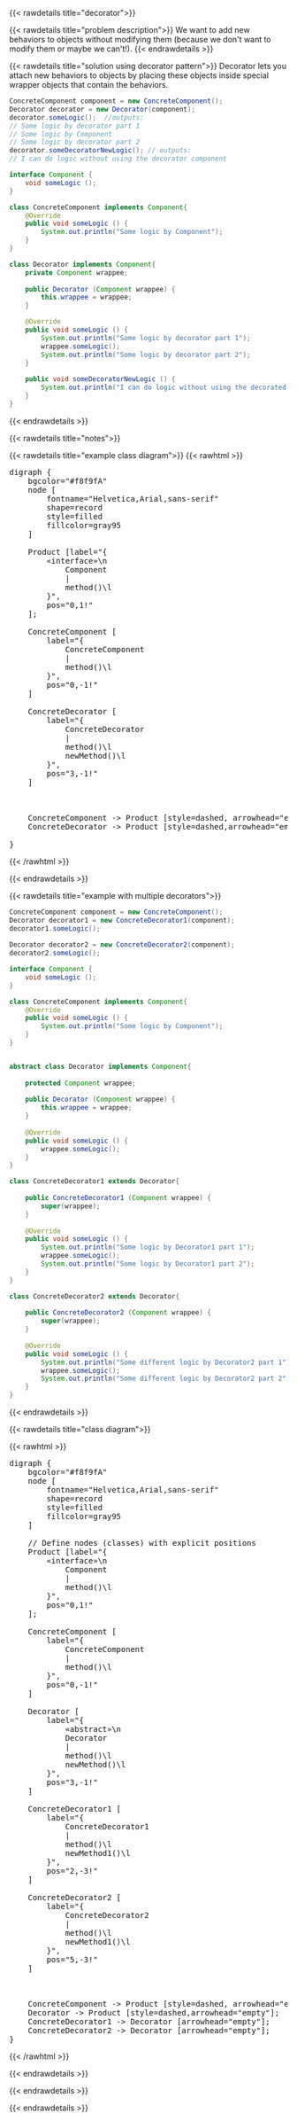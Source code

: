 {{< rawdetails title="decorator">}}

{{< rawdetails title="problem description">}}
We want to add new behaviors to objects without modifying them (because we don't want to modify them or maybe we can't!).
{{< endrawdetails >}}



{{< rawdetails title="solution using decorator pattern">}}
Decorator lets you attach new behaviors to objects by placing these objects inside special wrapper objects that contain the behaviors.

```java
ConcreteComponent component = new ConcreteComponent();
Decorator decorator = new Decorator(component);
decorator.someLogic();  //outputs:
// Some logic by decorator part 1
// Some logic by Component
// Some logic by decorator part 2
decorator.someDecoratorNewLogic(); // outputs:
// I can do logic without using the decorator component
```

```java
interface Component {
	void someLogic ();
}

class ConcreteComponent implements Component{
	@Override
	public void someLogic () {
		System.out.println("Some logic by Component");
	}
}

class Decorator implements Component{
	private Component wrappee;
	
	public Decorator (Component wrappee) {
		this.wrappee = wrappee;
	}

	@Override
	public void someLogic () {
		System.out.println("Some logic by decorator part 1");
		wrappee.someLogic();
		System.out.println("Some logic by decorator part 2");
	}
	
	public void someDecoratorNewLogic () {
	    System.out.println("I can do logic without using the decorated component");
	}
}
```

{{< endrawdetails >}}





{{< rawdetails title="notes">}}

{{< rawdetails title="example class diagram">}}
{{< rawhtml >}}
<pre class="graphviz">
digraph {
    bgcolor="#f8f9fA"
    node [
        fontname="Helvetica,Arial,sans-serif"
        shape=record
        style=filled
        fillcolor=gray95
    ]

    Product [label="{
        «interface»\n
            Component
            |
            method()\l
        }",
        pos="0,1!"
    ];
    
    ConcreteComponent [
        label="{
            ConcreteComponent
            |
            method()\l
        }",
        pos="0,-1!"
    ]
    
    ConcreteDecorator [
        label="{
            ConcreteDecorator
            |
            method()\l
            newMethod()\l
        }",
        pos="3,-1!"
    ]
    

    
    ConcreteComponent -> Product [style=dashed, arrowhead="empty"];
    ConcreteDecorator -> Product [style=dashed,arrowhead="empty"]; 

}
</pre>
{{< /rawhtml >}}




<!-- {{< includeImage path="/projects/design-patterns/decorator/decorator.png" >}} -->

{{< endrawdetails >}}

{{< rawdetails title="example with multiple decorators">}}
```java
ConcreteComponent component = new ConcreteComponent();
Decorator decorator1 = new ConcreteDecorator1(component);
decorator1.someLogic();
        
Decorator decorator2 = new ConcreteDecorator2(component);
decorator2.someLogic();
```

```java
interface Component {
	void someLogic ();
}

class ConcreteComponent implements Component{
	@Override
	public void someLogic () {
		System.out.println("Some logic by Component");
	}
}


abstract class Decorator implements Component{
    
    protected Component wrappee;
    
    public Decorator (Component wrappee) {
		this.wrappee = wrappee;
	}
    
	@Override
	public void someLogic () {
	    wrappee.someLogic();
	}
}

class ConcreteDecorator1 extends Decorator{
    
    public ConcreteDecorator1 (Component wrappee) {
        super(wrappee);
    }
	
	@Override
	public void someLogic () {
		System.out.println("Some logic by Decorator1 part 1");
		wrappee.someLogic();
		System.out.println("Some logic by Decorator1 part 2");
	}
}

class ConcreteDecorator2 extends Decorator{
    
    public ConcreteDecorator2 (Component wrappee) {
        super(wrappee);
    }
	
	@Override
	public void someLogic () {
		System.out.println("Some different logic by Decorator2 part 1");
		wrappee.someLogic();
		System.out.println("Some different logic by Decorator2 part 2");
	}
}
```
{{< endrawdetails >}}


{{< rawdetails title="class diagram">}}

{{< rawhtml >}}
<pre class="graphviz">
digraph {
    bgcolor="#f8f9fA"
    node [
        fontname="Helvetica,Arial,sans-serif"
        shape=record
        style=filled
        fillcolor=gray95
    ]

    // Define nodes (classes) with explicit positions
    Product [label="{
        «interface»\n
            Component
            |
            method()\l
        }",
        pos="0,1!"
    ];
    
    ConcreteComponent [
        label="{
            ConcreteComponent
            |
            method()\l
        }",
        pos="0,-1!"
    ]
    
    Decorator [
        label="{
            «abstract»\n
            Decorator
            |
            method()\l
            newMethod()\l
        }",
        pos="3,-1!"
    ]
    
    ConcreteDecorator1 [
        label="{
            ConcreteDecorator1
            |
            method()\l
            newMethod1()\l
        }",
        pos="2,-3!"
    ]
    
    ConcreteDecorator2 [
        label="{
            ConcreteDecorator2
            |
            method()\l
            newMethod1()\l
        }",
        pos="5,-3!"
    ]
    

    
    ConcreteComponent -> Product [style=dashed, arrowhead="empty"];
    Decorator -> Product [style=dashed,arrowhead="empty"];
    ConcreteDecorator1 -> Decorator [arrowhead="empty"]; 
    ConcreteDecorator2 -> Decorator [arrowhead="empty"]; 
}
</pre>
{{< /rawhtml >}}




<!-- {{< includeImage path="/projects/design-patterns/decorator/decorator1.png" >}} -->
{{< endrawdetails >}}

{{< endrawdetails >}}


{{< endrawdetails >}}
